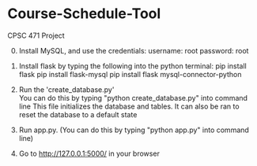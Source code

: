 # Course-Schedule-Tool
CPSC 471 Project

0. Install MySQL, and use the credentials:
    username: root
    password: root

1. Install flask by typing the following into the python terminal:
    pip install flask
    pip install flask-mysql
    pip install flask mysql-connector-python

2. Run the 'create_database.py'  
    You can do this by typing "python create_database.py" into command line
    This file initializes the database and tables. It can also be ran to reset the database to a default state

2. Run app.py. (You can do this by typing "python app.py" into command line)

3. Go to http://127.0.0.1:5000/ in your browser
